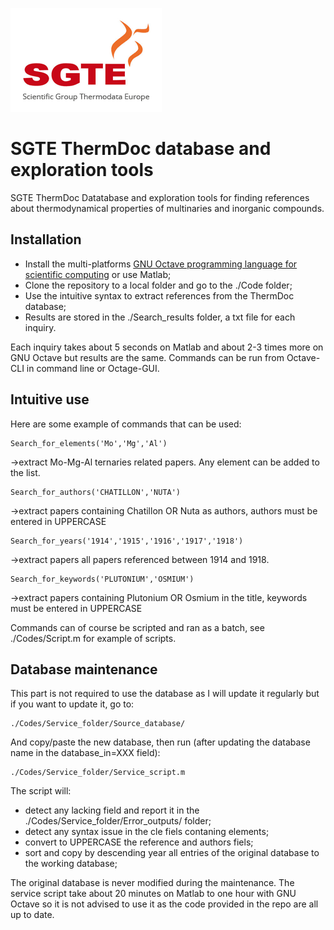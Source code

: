 ![](SGTE.gif)

# SGTE ThermDoc database and exploration tools
SGTE ThermDoc Datatabase and exploration tools for finding references about thermodynamical properties of multinaries and inorganic compounds.

## Installation
- Install the multi-platforms [GNU Octave programming language for scientific computing](https://octave.org/) or use Matlab;
- Clone the repository to a local folder and go to the ./Code folder;
- Use the intuitive syntax to extract references from the ThermDoc database;
- Results are stored in the ./Search_results folder, a txt file for each inquiry.

Each inquiry takes about 5 seconds on Matlab and about 2-3 times more on GNU Octave but results are the same. Commands can be run from Octave-CLI in command line or Octage-GUI.

## Intuitive use
Here are some example of commands that can be used:
```
Search_for_elements('Mo','Mg','Al')
```
->extract Mo-Mg-Al ternaries related papers. Any element can be added to the list.
```
Search_for_authors('CHATILLON','NUTA')
```
 ->extract papers containing Chatillon OR Nuta as authors, authors must be entered in UPPERCASE
```
Search_for_years('1914','1915','1916','1917','1918') 
```
->extract papers all papers referenced between 1914 and 1918.
```
Search_for_keywords('PLUTONIUM','OSMIUM') 
```
->extract papers containing Plutonium OR Osmium in the title, keywords must be entered in UPPERCASE

Commands can of course be scripted and ran as a batch, see ./Codes/Script.m for example of scripts.

## Database maintenance

This part is not required to use the database as I will update it regularly but if you want to update it, go to:
```
./Codes/Service_folder/Source_database/
```
And copy/paste the new database, then run (after updating the database name in the database_in=XXX field):
```
./Codes/Service_folder/Service_script.m
```
The script will:
- detect any lacking field and report it in the ./Codes/Service_folder/Error_outputs/ folder;
- detect any syntax issue in the cle fiels contaning elements;
- convert to UPPERCASE the reference and authors fiels;
- sort and copy by descending year all entries of the original database to the working database;

The original database is never modified during the maintenance. The service script take about 20 minutes on Matlab to one hour with GNU Octave so it is not advised to use it as the code provided in the repo are all up to date.
